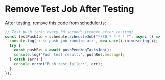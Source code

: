 # Remove Test Job After Testing

After testing, remove this code from scheduler.ts:

```typescript
// Test push tasks every 30 seconds (remove after testing)
const testPushJob = schedule.scheduleJob("*/30 * * * * *", async () => {
  console.log("Test push job running at:", new Date().toISOString());
  try {
    const pushRes = await pushPendingTasksJob();
    console.log("Push test result:", pushRes.message);
  } catch (err) {
    console.error("Push test failed:", err);
  }
});
```